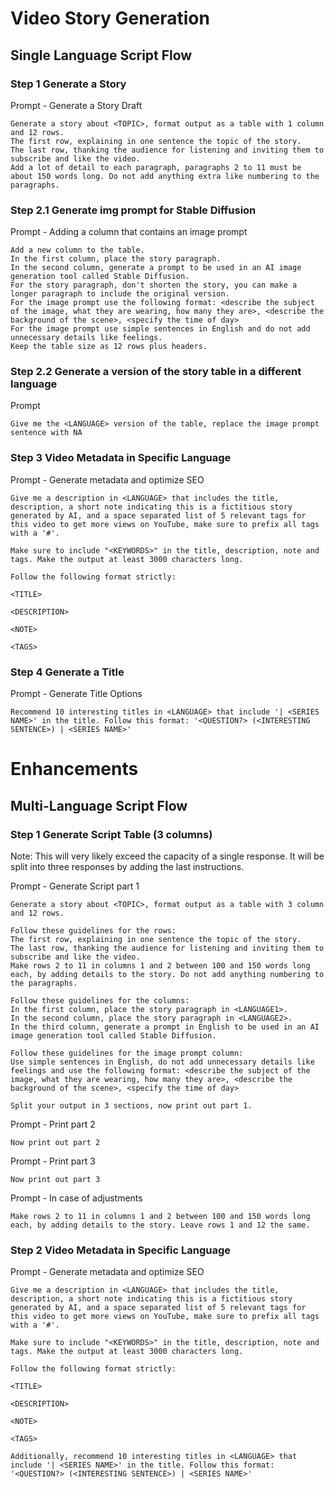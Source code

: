 # Video Story Generation


## Single Language Script Flow
### Step 1 Generate a Story

Prompt - Generate a Story Draft

```
Generate a story about <TOPIC>, format output as a table with 1 column and 12 rows.
The first row, explaining in one sentence the topic of the story.
The last row, thanking the audience for listening and inviting them to subscribe and like the video.
Add a lot of detail to each paragraph, paragraphs 2 to 11 must be about 150 words long. Do not add anything extra like numbering to the paragraphs.
```

### Step 2.1 Generate img prompt for Stable Diffusion

Prompt - Adding a column that contains an image prompt

```
Add a new column to the table.
In the first column, place the story paragraph. 
In the second column, generate a prompt to be used in an AI image generation tool called Stable Diffusion.
For the story paragraph, don't shorten the story, you can make a longer paragraph to include the original version.
For the image prompt use the following format: <describe the subject of the image, what they are wearing, how many they are>, <describe the background of the scene>, <specify the time of day>
For the image prompt use simple sentences in English and do not add unnecessary details like feelings.
Keep the table size as 12 rows plus headers.
```

### Step 2.2 Generate a version of the story table in a different language

Prompt

```
Give me the <LANGUAGE> version of the table, replace the image prompt sentence with NA
```

### Step 3 Video Metadata in Specific Language

Prompt - Generate metadata and optimize SEO

```
Give me a description in <LANGUAGE> that includes the title, description, a short note indicating this is a fictitious story generated by AI, and a space separated list of 5 relevant tags for this video to get more views on YouTube, make sure to prefix all tags with a '#'.

Make sure to include "<KEYWORDS>" in the title, description, note and tags. Make the output at least 3000 characters long.

Follow the following format strictly:

<TITLE>

<DESCRIPTION>

<NOTE>

<TAGS>
```

### Step 4 Generate a Title

Prompt - Generate Title Options

```
Recommend 10 interesting titles in <LANGUAGE> that include '| <SERIES NAME>' in the title. Follow this format: '<QUESTION?> (<INTERESTING SENTENCE>) | <SERIES NAME>'
```

# Enhancements

## Multi-Language Script Flow

### Step 1 Generate Script Table (3 columns)

Note: This will very likely exceed the capacity of a single response. It will be split into three responses by adding the last instructions.

Prompt - Generate Script part 1

```
Generate a story about <TOPIC>, format output as a table with 3 column and 12 rows.

Follow these guidelines for the rows:
The first row, explaining in one sentence the topic of the story.
The last row, thanking the audience for listening and inviting them to subscribe and like the video.
Make rows 2 to 11 in columns 1 and 2 between 100 and 150 words long each, by adding details to the story. Do not add anything numbering to the paragraphs.

Follow these guidelines for the columns:
In the first column, place the story paragraph in <LANGUAGE1>.
In the second column, place the story paragraph in <LANGUAGE2>. 
In the third column, generate a prompt in English to be used in an AI image generation tool called Stable Diffusion.

Follow these guidelines for the image prompt column:
Use simple sentences in English, do not add unnecessary details like feelings and use the following format: <describe the subject of the image, what they are wearing, how many they are>, <describe the background of the scene>, <specify the time of day>

Split your output in 3 sections, now print out part 1.
```

Prompt - Print part 2

```
Now print out part 2
```

Prompt - Print part 3

```
Now print out part 3
```

Prompt - In case of adjustments

```
Make rows 2 to 11 in columns 1 and 2 between 100 and 150 words long each, by adding details to the story. Leave rows 1 and 12 the same.
```

### Step 2 Video Metadata in Specific Language

Prompt - Generate metadata and optimize SEO

```
Give me a description in <LANGUAGE> that includes the title, description, a short note indicating this is a fictitious story generated by AI, and a space separated list of 5 relevant tags for this video to get more views on YouTube, make sure to prefix all tags with a '#'.

Make sure to include "<KEYWORDS>" in the title, description, note and tags. Make the output at least 3000 characters long.

Follow the following format strictly:

<TITLE>

<DESCRIPTION>

<NOTE>

<TAGS>

Additionally, recommend 10 interesting titles in <LANGUAGE> that include '| <SERIES NAME>' in the title. Follow this format: '<QUESTION?> (<INTERESTING SENTENCE>) | <SERIES NAME>'
```